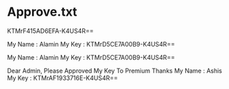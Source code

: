 # Approve.txt

KTMrF415AD6EFA-K4US4R==

My Name : Alamin                                            My  Key  : KTMrD5CE7A00B9-K4US4R==


My Name : Alamin                                            My  Key  : KTMrD5CE7A00B9-K4US4R==

Dear Admin, Please Approved My Key To Premium  Thanks                                          My Name : Ashis                                            My  Key  : KTMrAF1933716E-K4US4R==
